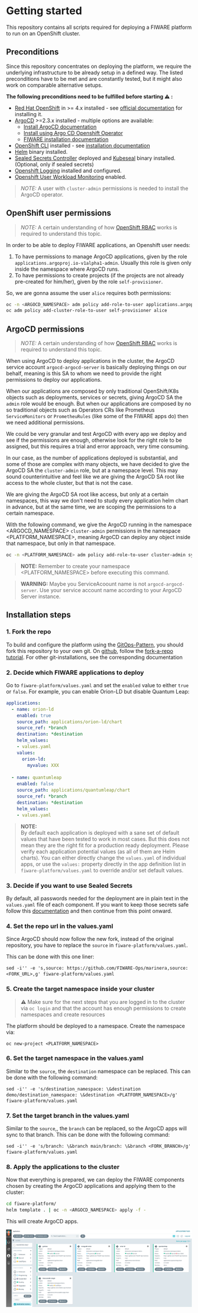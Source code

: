# Getting started

This repository contains all scripts required for deploying a FIWARE platform to run on an OpenShift cluster.

## Preconditions

Since this repository concentrates on deploying the platform, we require the underlying infrastructure to be already setup in a defined way. The listed preconditions have to be met and are constantly tested, but it might also work on comparable alternative setups.

**The following preconditions need to be fulfilled before starting :warning: :**

- [Red Hat OpenShift](https://www.redhat.com/en/technologies/cloud-computing/openshift) in >= 4.x installed - see [official documentation](https://docs.openshift.com/container-platform/latest/welcome/index.html) for installing it.
- [ArgoCD](https://argo-cd.readthedocs.io/en/stable/) >=2.3.x installed - multiple options are available:
    - [Install ArgoCD documentation](https://argo-cd.readthedocs.io/en/stable/getting_started/#1-install-argo-cd)
    - [Install using Argo CD Openshift Operator ](https://argocd-operator-helm.readthedocs.io/en/latest/ocp/ocp4.html)
    - [FIWARE installation documentation](https://github.com/FIWARE-Ops/fiware-gitops#4-install-argocd)
- [OpenShift CLI](https://docs.openshift.com/container-platform/4.10/cli_reference/openshift_cli/getting-started-cli.html) installed - see [installation documentation](https://docs.openshift.com/container-platform/4.10/cli_reference/openshift_cli/getting-started-cli.html#installing-openshift-cli)
- [Helm](https://helm.sh/docs/intro/install/) binary installed.
- [Sealed Secrets Controller](https://github.com/bitnami-labs/sealed-secrets#helm-chart) deployed and [Kubeseal](https://github.com/bitnami-labs/sealed-secrets/releases) binary installed. (Optional, only if sealed secrets)
- [Openshift Logging](./LOGGING.md) installed and configured.
- [Openshift User Workload Monitoring](./MONITORING.md) enabled.

> *NOTE:* A user with `cluster-admin` permissions is needed to install the ArgoCD operator.

## OpenShift user permissions

> *NOTE:* A certain understanding of how [OpenShift RBAC](https://docs.openshift.com/container-platform/4.10/authentication/using-rbac.html) works is required to understand this topic.

In order to be able to deploy FIWARE applications, an Openshift user needs:

1. To have permissions to manage ArgoCD applications, given by the role `applications.argoproj.io-v1alpha1-admin`. Usually this role is given only inside the namespace where ArgoCD runs.
2. To have permissions to create projects (if the projects are not already pre-created for him/her), given by the role `self-provisioner`.

So, we are gonna assume the user `alice` requires both permissions:
```bash
oc -n <ARGOCD_NAMESPACE> adm policy add-role-to-user applications.argoproj.io-v1alpha1-admin alice
oc adm policy add-cluster-role-to-user self-provisioner alice
```

## ArgoCD permissions

> *NOTE:* A certain understanding of how [OpenShift RBAC](https://docs.openshift.com/container-platform/4.10/authentication/using-rbac.html) works is required to understand this topic.

When using ArgoCD to deploy applications in the cluster, the ArgoCD service account `argocd-argocd-server` is basically deploying things on our behalf, meaning is this SA to whom we need to provide the right permissions to deploy our applications.

When our applications are composed by only traditional OpenShift/K8s objects such as deployments, services or secrets, giving ArgoCD SA the `admin` role would be enough. But when our applications are composed by no so traditional objects such as Operators CRs like Prometheus `ServiceMonitors` or `PrometheuRules` (like some of the FIWARE apps do) then we need additional permissions.

We could be very granular and test ArgoCD with every app we deploy and see if the permissions are enough, otherwise look for the right role to be assigned, but this requires a trial and error approach, very time consuming.

In our case, as the number of applications deployed is substantial, and some of those are complex with many objects, we have decided to give the ArgoCD SA
the `cluster-admin` role, but at a namespace level. This may sound counterintuitive and feel like we are giving the ArgoCD SA root like access to the whole cluster, but that is not the case.

We are giving the ArgoCD SA root like access, but only at a certain namespaces, this way we don't need to study every application helm chart in advance, but at the same time, we are scoping the permissions to a certain namespace.

With the following command, we give the ArgoCD running in the namespace <ARGOCD_NAMESPACE> `cluster-admin` permissions in the namespace <PLATFORM_NAMESPACE>, meaning ArgoCD can deploy any object inside that namespace, but only in that namespace.

```bash
oc -n <PLATFORM_NAMESPACE> adm policy add-role-to-user cluster-admin system:serviceaccount:<ARGOCD_NAMESPACE>:argocd-argocd-server
```
> **NOTE:** Remember to create your namespace <PLATFORM_NAMESPACE> before executing this command.

> **WARNING:** Maybe you ServiceAcoount name is not `argocd-argocd-server`. Use your service account name according to your ArgoCD Server instance.

## Installation steps

### 1. Fork the repo

To build and configure the platform using the [GitOps-Pattern](https://www.gitops.tech/), you should fork this repository to your own git.
On [github](github.com), follow the [fork-a-repo tutorial](https://docs.github.com/en/get-started/quickstart/fork-a-repo). For other git-installations, see the corresponding documentation

### 2. Decide which FIWARE applications to deploy

Go to `fiware-platform/values.yaml` and set the `enabled` value to either `true` or `false`.
For example, you can enable Orion-LD but disable Quantum Leap:
```yaml
applications:
  - name: orion-ld
    enabled: true
    source_path: applications/orion-ld/chart
    source_ref: *branch
    destination: *destination
    helm_values:
    - values.yaml
    values:
      orion-ld:
        myvalue: XXX

  - name: quantumleap
    enabled: false
    source_path: applications/quantumleap/chart
    source_ref: *branch
    destination: *destination
    helm_values:
    - values.yaml
```

> **NOTE:** \
By default each application is deployed with a sane set of default values that have been tested to work in most cases.
But this does not mean they are the right fit for a production ready deployment.
Please verify each application potential values (as all of them are Helm charts). You can either directly change the `values.yaml` of individual apps, or use the `values:` property directly in the app definition list in `fiware-platform/values.yaml` to override and/or set default values.

### 3. Decide if you want to use Sealed Secrets

By default, all passwords needed for the deployment are in plain text in the `values.yaml` file of each component. If you want to keep those secrets safe follow this [documentation](./SECRETS.md) and then continue from this point onward.

### 4. Set the repo url in the values.yaml

Since ArgoCD should now follow the new fork, instead of the original repository, you have to replace the ```source``` in `fiware-platform/values.yaml`.

This can be done with this one liner:
```shell
sed -i'' -e 's,source: https://github.com/FIWARE-Ops/marinera,source:  <FORK_URL>,g' fiware-platform/values.yaml
```

### 5. Create the target namespace inside your cluster

> :warning: Make sure for the next steps that you are logged in to the cluster via ```oc login```
> and that the account has enough permissions to create namespaces and create resources

The platform should be deployed to a namespace. Create the namespace via:
```shell
oc new-project <PLATFORM_NAMESPACE>
```

### 6. Set the target namespace in the values.yaml

Similar to the ```source```, the ```destination``` namespace can be replaced.
This can be done with the following command:

```shell
sed -i'' -e 's/destination_namespace: \&destination demo/destination_namespace: \&destination <PLATFORM_NAMESPACE>/g' fiware-platform/values.yaml
```

### 7. Set the target branch in the values.yaml

Similar to the ```source```,, the ```branch``` can be replaced, so the ArgoCD apps will sync to that branch.
This can be done with the following command:

```shell
sed -i'' -e 's/branch: \&branch main/branch: \&branch <FORK_BRANCH>/g' fiware-platform/values.yaml
```
### 8. Apply the applications to the cluster

Now that everything is prepared, we can deploy the FIWARE components chosen by creating the ArgoCD applications
and applying them to the cluster:
```bash
cd fiware-platform/
helm template . | oc -n <ARGOCD_NAMESPACE> apply -f -
```

This will create ArgoCD apps.

![FIWARE components deployed](./images/argocd-apps.png)
